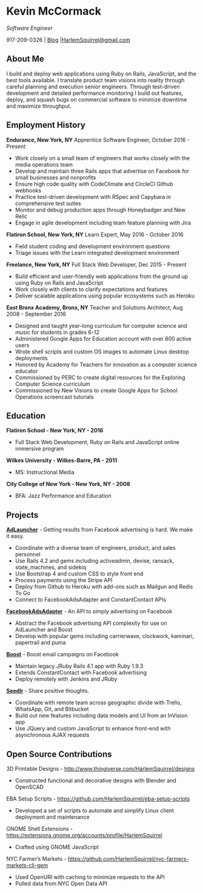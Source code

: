# Kevin McCormack
*Software Engineer*

917-209-0326 | [Blog](HarlemSquirrel.github.io) |HarlemSquirrel@gmail.com

## About Me

I build and deploy web applications using Ruby on Rails, JavaScript, and the best tools available. I translate product team visions into reality through careful planning and execution senior engineers. Through test-driven development and detailed performance monitoring I build out features, deploy, and squash bugs on commercial software to minimize downtime and maximize throughput.

## Employment History
**Endurance, New York, NY**
Apprentice Software Engineer, October 2016 - Present

- Work closely on a small team of engineers that works closely with the media operations team
- Develop and maintain three Rails apps that advertise on Facebook for small businesses and nonprofits
- Ensure high code quality with CodeClimate and CircleCI Github webhooks
- Practice test-driven development with RSpec and Capybara in comprehensive test suites
- Monitor and debug production apps through Honeybadger and New Relic
- Engage in agile development including team feature planning with Jira

**Flatiron School, New York, NY**
Learn Expert, May 2016 - October 2016

- Field student coding and development environment questions
- Triage issues with the Learn integrated development environment

**Freelance, New York, NY**
Full Stack Web Developer, Dec 2015 - Present

- Build efficient and user-friendly web applications from the ground up using Ruby on Rails and JavaScript
- Work closely with clients to clarify expectations and features
- Deliver scalable applications using popular ecosystems such as Heroku

**East Bronx Academy, Bronx, NY**
Teacher and Solutions Architect, Aug 2008 - September 2016

- Designed and taught year-long curriculum for computer science and music for students in grades 6-12
- Administered Google Apps for Education account with over 800 active users
- Wrote shell scripts and custom OS images to automate Linux desktop deployments
- Honored by Academy for Teachers for innovation as a computer science educator
- Commissioned by PERC to create digital resources for the Exploring Computer Science curriculum
- Commissioned by New Visions to create Google Apps for School Operations screencast tutorials

## Education

**Flatiron School - New York, NY - 2016**
- Full Stack Web Development, Ruby on Rails and JavaScript online immersive program

**Wilkes University - Wilkes-Barre, PA - 2011**
- MS: Instructional Media

**City College of New York - New York, NY - 2008**
- BFA: Jazz Performance and Education

## Projects
**[AdLauncher](https://adlauncher.io)** - Getting results from Facebook advertising is hard. We make it easy.

- Coordinate with a diverse team of engineers, product, and sales personnel
- Use Rails 4.2 and gems including activeadmin, devise, ransack, state_machines, and sidekiq
- Use Bootstrap 4 and custom CSS to style front end
- Process payments using the Stripe API
- Deploy from Github to Heroku with add-ons such as Mailgun and Redis To Go
- Connect to FacebookAdsAdapter and ConstantContact APIs

**[FacebookAdsAdapter](https://adsapi.io)** - An API to simply advertising on Facebook

- Abstract the Facebook advertising API complexity for use on AdLauncher and Boost
- Develop with popular gems including carrierwave, clockwork, kaminari, papertrail and puma

**[Boost](https://www.constantcontact.com)** - Boost email campaigns on Facebook

- Maintain legacy JRuby Rails 4.1 app with Ruby 1.9.3
- Extends ConstantContact with Facebook advertising
- Deploy remotely with Jenkins and JRuby

**[Seedlr](https://seedlr.com)** - Share positive thoughts.

- Coordinate with remote team across geographic divide with Trello, WhatsApp, Git, and Bitbucket
- Build out new features including data models and UI from an InVision app
- Use JQuery and custom JavaScript to enhance front-end with asynchronous AJAX requests

## Open Source Contributions
3D Printable Designs - http://www.thingiverse.com/HarlemSquirrel/designs

- Constructed functional and decorative designs with Blender and OpenSCAD

EBA Setup Scripts - https://github.com/HarlemSquirrel/eba-setup-scripts

- Developed a set of scripts to automate and simplify Linux client deployment and maintenance

GNOME Shell Extensions - https://extensions.gnome.org/accounts/profile/HarlemSquirrel

- Crafted using GNOME JavaScript

NYC Farmer’s Markets - https://github.com/HarlemSquirrel/nyc-farmers-markets-cli-gem

- Used OpenURI with caching to minimize requests to the API
- Pulled data from NYC Open Data API
